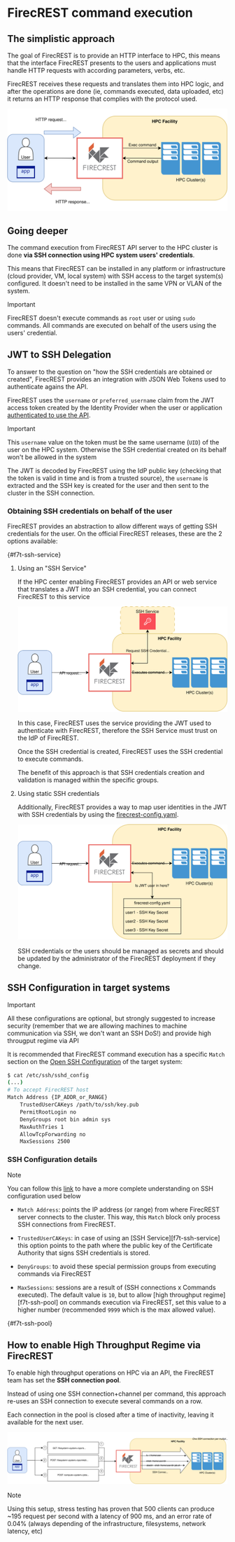 # FirecREST command execution

## The simplistic approach

The goal of FirecREST is to provide an HTTP interface to HPC, this means that the interface FirecREST presents to the users and applications must handle HTTP requests with according parameters, verbs, etc.

FirecREST receives these requests and translates them into HPC logic, and after the operations are done (ie, commands executed, data uploaded, etc) it returns an HTTP response that complies with the protocol used.

![f7t_simple](../../../assets/img/command_exec_simple.svg)

## Going deeper

The command execution from FirecREST API server to the HPC cluster is done **via SSH connection using HPC system users' credentials**.

This means that FirecREST can be installed in any platform or infrastructure (cloud provider, VM, local system) with SSH access to the target system(s) configured. It doesn't need to be installed in the same VPN or VLAN of the system.

> [!IMPORTANT]
> FirecREST doesn't execute commands as `root` user or using `sudo` commands. All commands are executed on behalf of the users using the users' credential.

## JWT to SSH Delegation

To answer to the question on "how the SSH credentials are obtained or created", FirecREST provides an integration with JSON Web Tokens used to authenticate agains the API.

FirecREST uses the `username` or `preferred_username` claim from the JWT access token created by the Identity Provider when the user or application [authenticated to use the API](../auth/README.md).

> [!IMPORTANT]
> This `username` value on the token must be the same username (`UID`) of the user on the HPC system. Otherwise the SSH credential created on its behalf won't be allowed in the system

The JWT is decoded by FirecREST using the IdP public key (checking that the token is valid in time and is from a trusted source), the `username` is extracted and the SSH key is created for the user and then sent to the cluster in the SSH connection.

### Obtaining SSH credentials on behalf of the user

FirecREST provides an abstraction to allow different ways of getting SSH credentials for the user. On the official FirecREST releases, these are the 2 options available:

[](){#f7t-ssh-service}

1. Using an "SSH Service"

    If the HPC center enabling FirecREST provides an API or web service that translates a JWT into an SSH credential, you can connect FirecREST to this service

    ![f7t_ssh_service](../../../assets/img/command_exec_sshservice.svg)

    In this case, FirecREST uses the service providing the JWT used to authenticate with FirecREST, therefore the SSH Service must trust on the IdP of FirecREST.

    Once the SSH credential is created, FirecREST uses the SSH credential to execute commands.

    The benefit of this approach is that SSH credentials creation and validation is managed within the specific groups.

2. Using static SSH credentials

    Additionally, FirecREST provides a way to map user identities in the JWT with SSH credentials by using the [firecrest-config.yaml](../../conf/README.md).

    ![f7t_ssh_service](../../../assets/img/command_exec_nosshsvc.svg)

    SSH credentials or the users should be managed as secrets and should be updated by the administrator of the FirecREST deployment if they change.

## SSH Configuration in target systems

> [!IMPORTANT]
> All these configurations are optional, but strongly suggested to increase security (remember that we are allowing machines to machine communication via SSH, we don't want an SSH DoS!) and provide high througput regime via API

It is recommended that FirecREST command execution has a specific `Match` section on the [Open SSH Configuration](https://man.openbsd.org/OpenBSD-current/man5/ssh_config.5#Match) of the target system:

```bash
$ cat /etc/ssh/sshd_config
(...)
# To accept FirecREST host
Match Address {IP_ADDR_or_RANGE}
    TrustedUserCAKeys /path/to/ssh/key.pub
    PermitRootLogin no
    DenyGroups root bin admin sys
    MaxAuthTries 1
    AllowTcpForwarding no
    MaxSessions 2500
```

### SSH Configuration details

> [!NOTE]
> You can follow this [link](https://man7.org/linux/man-pages/man5/sshd_config.5.html) to have a more complete understanding on SSH configuration used below

- `Match Address`: points the IP address (or range) from where FirecREST server connects to the cluster. This way, this `Match` block only process SSH connections from FirecREST.

- `TrustedUserCAKeys`: in case of using an [SSH Service][f7t-ssh-service] this option points to the path where the public key of the Certificate Authority that signs SSH credentials is stored.

- `DenyGroups`: to avoid these special permission groups from executing commands via FirecREST

- `MaxSessions`: sessions are a result of (SSH connections x Commands executed). The default value is `10`, but to allow [high throughput regime][f7t-ssh-pool] on commands execution via FirecREST, set this value to a higher number (recommended `9999` which is the max allowed value).

[](){#f7t-ssh-pool}
## How to enable High Throughput Regime via FirecREST

To enable high throughput operations on HPC via an API, the FirecREST team has set the **SSH connection pool**.

Instead of using one SSH connection+channel per command, this approach re-uses an SSH connection to execute several commands on a row.​

Each connection in the pool is closed after a time of inactivity, leaving it available for the next user.

![f7t_ssh_pool](../../../assets/img/command_exec_sshpool.svg)

> [!NOTE]
> Using this setup, stress testing has proven that 500 clients can produce ~195 request per second with a latency of 900 ms, and an error rate of 0.04%​ (always depending of the infrastructure, filesystems, network latency, etc)
